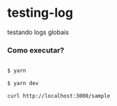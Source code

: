 # testing-log
testando logs globais

### Como executar?

```sh

$ yarn

$ yarn dev

curl http://localhost:3000/sample

```
